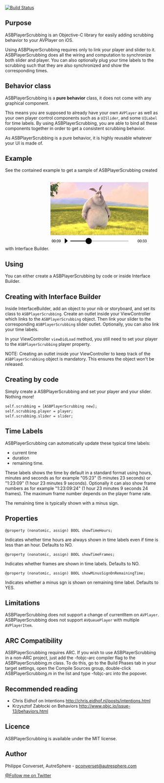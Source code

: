 [![Build Status](https://travis-ci.org/autresphere/ASBPlayerScrubbing.svg)](https://travis-ci.org/autresphere/ASBPlayerScrubbing)


Purpose
-------
ASBPlayerScrubbing is an Objective-C library for easily adding scrubbing behavior to your AVPlayer on iOS.

Using ASBPlayerScrubbing requires only to link your player and slider to it. ASBPlayerScrubbing does all the wiring and computation to synchronize both slider and player. You can also optionally plug your time labels to the scrubbing such that they are also synchronized and show the corresponding times.

Behavior class
--------------
ASBPlayerScrubbing is a **pure behavior** class, it does not come with any graphical component. 

This means you are supposed to already have your own ```AVPlayer``` as well as your own player control components such as a ```UISlider```, and some ```UILabel``` for time labels. By using ASBPlayerScrubbing, you are able to bind all these components together in order to get a consistent scrubbing behavior.

As ASBPlayerScrubbing is a pure behavior, it is highly reusable whatever your UI is made of.

Example
-------
See the contained example to get a sample of ASBPlayerScrubbing created with Interface Builder.
![](https://github.com/autresphere/ASBPlayerScrubbing/raw/master/Screenshots/example1.jpg) 

Using
-----
You can either create a ASBPlayerScrubbing by code or inside Interface Builder.

Creating with Interface Builder
-------------------------------
Inside InterfaceBuilder, add an object to your nib or storyboard, and set its class to ```ASBPlayerScrubbing```. Create an outlet inside your ViewController which links to the ```ASBPlayerScrubbing``` object. Then link your slider to the corresponding ```ASBPlayerScrubbing``` slider outlet. Optionally, you can also link your time labels.

In your ViewController ```viewDidLoad``` method, you still need to set your player to the ```ASBPlayerScrubbing``` player property.

NOTE: Creating an outlet inside your ViewController to keep track of the ```ASBPlayerScrubbing``` object is mandatory. This ensures the object won't be released.

Creating by code
----------------
Simply create a ASBPlayerScrubbing and set your player and your slider. Nothing more!
```objc
self.scrubbing = [ASBPlayerScrubbing new];
self.scrubbing.player = player;
self.scrubbing.slider = slider;
```
Time Labels
-----------
ASBPlayerScrubbing can automatically update these typical time labels: 
* current time
* duration
* remaining time.

These labels shows the time by default in a standard format using hours, minutes and seconds as for example "05:23" (5 minutes 23 seconds) or "1:23:09" (1 hour 23 minutes 9 seconds). Optionally it can also show frame numbers as for example "1:23:09:24" (1 hour 23 minutes 9 seconds 24 frames). The maximum frame number depends on the player frame rate.

The remaining time is typically shown with a minus sign.

Properties
----------
```objc
@property (nonatomic, assign) BOOL showTimeHours;
```
Indicates whether time hours are always shown in time labels even if time is less than an hour. Defaults to NO.
```objc
@property (nonatomic, assign) BOOL showTimeFrames;
```
Indicates whether frames are shown in time labels. Defaults to NO.
```objc
@property (nonatomic, assign) BOOL showMinusSignOnRemainingTime;
```
Indicates whether a minus sgn is shown on remaining time label. Defaults to YES.

Limitations
-----------
ASBPlayerScrubbing does not support a change of currentItem on ```AVPlayer```.
ASBPlayerScrubbing does not support ```AVQueuePlayer``` with multiple ```AVPlayerItem```.

ARC Compatibility
-----------------
ASBPlayerScrubbing requires ARC. If you wish to use ASBPlayerScrubbing in a non-ARC project, just add the -fobjc-arc compiler flag to the ASBPlayerScrubbing.m class. To do this, go to the Build Phases tab in your target settings, open the Compile Sources group, double-click ASBPlayerScrubbing.m in the list and type -fobjc-arc into the popover.

Recommended reading
-------------------
* Chris Eidhof on Intentions http://chris.eidhof.nl/posts/intentions.html
* Krzysztof Zabłocki on Behaviors http://www.objc.io/issue-13/behaviors.html

Licence
-------
ASBPlayerScrubbing is available under the MIT license.

Author
------
Philippe Converset, AutreSphere - pconverset@autresphere.com

[@Follow me on Twitter](http://twitter.com/autresphere)
